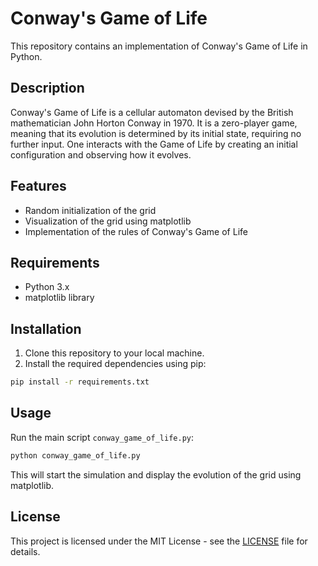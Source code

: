 # Conway's Game of Life

This repository contains an implementation of Conway's Game of Life in Python.

## Description

Conway's Game of Life is a cellular automaton devised by the British mathematician John Horton Conway in 1970. It is a zero-player game, meaning that its evolution is determined by its initial state, requiring no further input. One interacts with the Game of Life by creating an initial configuration and observing how it evolves.

## Features

- Random initialization of the grid
- Visualization of the grid using matplotlib
- Implementation of the rules of Conway's Game of Life

## Requirements

- Python 3.x
- matplotlib library

## Installation

1. Clone this repository to your local machine.
2. Install the required dependencies using pip:

```bash
pip install -r requirements.txt
```

## Usage

Run the main script `conway_game_of_life.py`:

```bash
python conway_game_of_life.py
```

This will start the simulation and display the evolution of the grid using matplotlib.

## License

This project is licensed under the MIT License - see the [LICENSE](LICENSE) file for details.